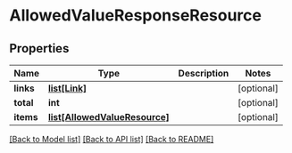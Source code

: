 # AllowedValueResponseResource

## Properties
Name | Type | Description | Notes
------------ | ------------- | ------------- | -------------
**links** | [**list[Link]**](Link.md) |  | [optional] 
**total** | **int** |  | [optional] 
**items** | [**list[AllowedValueResource]**](AllowedValueResource.md) |  | [optional] 

[[Back to Model list]](../README.md#documentation-for-models) [[Back to API list]](../README.md#documentation-for-api-endpoints) [[Back to README]](../README.md)



